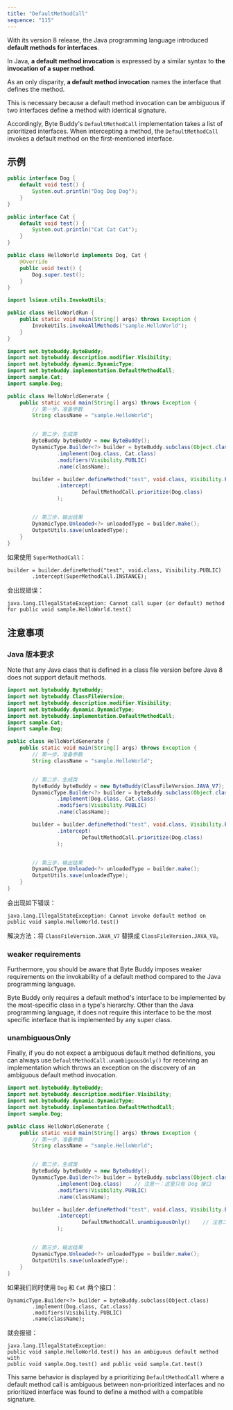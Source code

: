 ```yaml
---
title: "DefaultMethodCall"
sequence: "115"
---
```


With its version 8 release, the Java programming language introduced **default methods for interfaces**.

In Java, **a default method invocation** is expressed by a similar syntax to **the invocation of a super method**.

As an only disparity, **a default method invocation** names the interface that defines the method.

This is necessary because a default method invocation can be ambiguous
if two interfaces define a method with identical signature.

Accordingly, Byte Buddy's `DefaultMethodCall` implementation takes a list of prioritized interfaces.
When intercepting a method, the `DefaultMethodCall` invokes a default method on the first-mentioned interface.

## 示例

```java
public interface Dog {
    default void test() {
        System.out.println("Dog Dog Dog");
    }
}
```

```java
public interface Cat {
    default void test() {
        System.out.println("Cat Cat Cat");
    }
}
```

```java
public class HelloWorld implements Dog, Cat {
    @Override
    public void test() {
        Dog.super.test();
    }
}
```

```java
import lsieun.utils.InvokeUtils;

public class HelloWorldRun {
    public static void main(String[] args) throws Exception {
        InvokeUtils.invokeAllMethods("sample.HelloWorld");
    }
}
```

```java
import net.bytebuddy.ByteBuddy;
import net.bytebuddy.description.modifier.Visibility;
import net.bytebuddy.dynamic.DynamicType;
import net.bytebuddy.implementation.DefaultMethodCall;
import sample.Cat;
import sample.Dog;

public class HelloWorldGenerate {
    public static void main(String[] args) throws Exception {
        // 第一步，准备参数
        String className = "sample.HelloWorld";


        // 第二步，生成类
        ByteBuddy byteBuddy = new ByteBuddy();
        DynamicType.Builder<?> builder = byteBuddy.subclass(Object.class)
                .implement(Dog.class, Cat.class)
                .modifiers(Visibility.PUBLIC)
                .name(className);

        builder = builder.defineMethod("test", void.class, Visibility.PUBLIC)
                .intercept(
                        DefaultMethodCall.prioritize(Dog.class)
                );


        // 第三步，输出结果
        DynamicType.Unloaded<?> unloadedType = builder.make();
        OutputUtils.save(unloadedType);
    }
}
```

如果使用 `SuperMethodCall`：

```text
builder = builder.defineMethod("test", void.class, Visibility.PUBLIC)
        .intercept(SuperMethodCall.INSTANCE);
```

会出现错误：

```text
java.lang.IllegalStateException: Cannot call super (or default) method for public void sample.HelloWorld.test()
```

## 注意事项

### Java 版本要求

Note that any Java class that is defined in a class file version before Java 8 does not support default methods.

```java
import net.bytebuddy.ByteBuddy;
import net.bytebuddy.ClassFileVersion;
import net.bytebuddy.description.modifier.Visibility;
import net.bytebuddy.dynamic.DynamicType;
import net.bytebuddy.implementation.DefaultMethodCall;
import sample.Cat;
import sample.Dog;

public class HelloWorldGenerate {
    public static void main(String[] args) throws Exception {
        // 第一步，准备参数
        String className = "sample.HelloWorld";


        // 第二步，生成类
        ByteBuddy byteBuddy = new ByteBuddy(ClassFileVersion.JAVA_V7);    // 使用 Java 7 版本
        DynamicType.Builder<?> builder = byteBuddy.subclass(Object.class)
                .implement(Dog.class, Cat.class)
                .modifiers(Visibility.PUBLIC)
                .name(className);

        builder = builder.defineMethod("test", void.class, Visibility.PUBLIC)
                .intercept(
                        DefaultMethodCall.prioritize(Dog.class)
                );


        // 第三步，输出结果
        DynamicType.Unloaded<?> unloadedType = builder.make();
        OutputUtils.save(unloadedType);
    }
}
```

会出现如下错误：

```text
java.lang.IllegalStateException: Cannot invoke default method on public void sample.HelloWorld.test()
```

解决方法：将 `ClassFileVersion.JAVA_V7` 替换成 `ClassFileVersion.JAVA_V8`。

### weaker requirements

Furthermore, you should be aware that Byte Buddy imposes weaker requirements
on the invokability of a default method compared to the Java programming language.

Byte Buddy only requires a default method's interface to be implemented by the most-specific class in a type's hierarchy.
Other than the Java programming language, it does not require this interface to be the most specific interface
that is implemented by any super class.

### unambiguousOnly

Finally, if you do not expect a ambiguous default method definitions,
you can always use `DefaultMethodCall.unambiguousOnly()` for receiving an implementation
which throws an exception on the discovery of an ambiguous default method invocation.

```java
import net.bytebuddy.ByteBuddy;
import net.bytebuddy.description.modifier.Visibility;
import net.bytebuddy.dynamic.DynamicType;
import net.bytebuddy.implementation.DefaultMethodCall;
import sample.Dog;

public class HelloWorldGenerate {
    public static void main(String[] args) throws Exception {
        // 第一步，准备参数
        String className = "sample.HelloWorld";


        // 第二步，生成类
        ByteBuddy byteBuddy = new ByteBuddy();
        DynamicType.Builder<?> builder = byteBuddy.subclass(Object.class)
                .implement(Dog.class)    // 注意一：这里只有 Dog 接口
                .modifiers(Visibility.PUBLIC)
                .name(className);

        builder = builder.defineMethod("test", void.class, Visibility.PUBLIC)
                .intercept(
                        DefaultMethodCall.unambiguousOnly()    // 注意二：这里调用 unambiguousOnly 方法
                );


        // 第三步，输出结果
        DynamicType.Unloaded<?> unloadedType = builder.make();
        OutputUtils.save(unloadedType);
    }
}
```

如果我们同时使用 `Dog` 和 `Cat` 两个接口：

```text
DynamicType.Builder<?> builder = byteBuddy.subclass(Object.class)
        .implement(Dog.class, Cat.class)
        .modifiers(Visibility.PUBLIC)
        .name(className);
```

就会报错：

```text
java.lang.IllegalStateException: 
public void sample.HelloWorld.test() has an ambiguous default method with 
public void sample.Dog.test() and public void sample.Cat.test()
```

This same behavior is displayed by a prioritizing `DefaultMethodCall`
where a default method call is ambiguous between non-prioritized interfaces and
no prioritized interface was found to define a method with a compatible signature.


